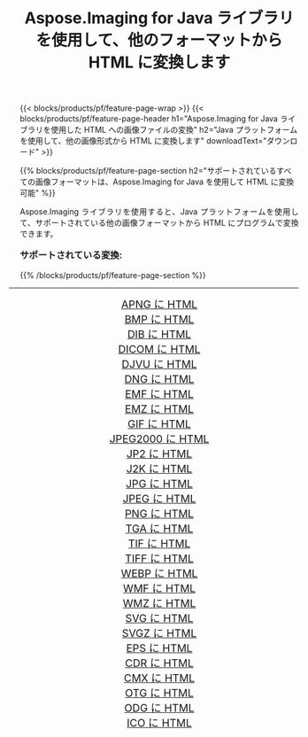 ﻿---
title: Aspose.Imaging for Java ライブラリを使用して、他のフォーマットから HTML に変換します 
weight: 3920
url: /ja/java/conversion/to/html/ 
lang: ja
langdirlevel: 2
locales: zh-hans,ja,it,ru,de,es,fr,nl,id,lt,pl,pt,vi,tr,ko,zh-hant,ar,hi,th,sv,cs,uk,he
description: Aspose.Imaging を使用すると、Java を使用して他のフォーマットから HTML に変換できます。
---

{{< blocks/products/pf/feature-page-wrap >}}
{{< blocks/products/pf/feature-page-header h1="Aspose.Imaging for Java ライブラリを使用した HTML への画像ファイルの変換" h2="Java プラットフォームを使用して、他の画像形式から HTML に変換します" downloadText="ダウンロード" >}}


{{% blocks/products/pf/feature-page-section  h2="サポートされているすべての画像フォーマットは、Aspose.Imaging for Java を使用して HTML に変換可能" %}}
<p align=justify>Aspose.Imaging ライブラリを使用すると、Java プラットフォームを使用して、サポートされている他の画像フォーマットから HTML にプログラムで変換できます。</p>
<h3 style="margin-top:16px;">
サポートされている変換:
</h3>
{{% /blocks/products/pf/feature-page-section %}}
<div class="container-fluid productfamilypage bg-gray">
    <div class="convertypes bg-gray agp-content section">
        <div class="container">
		<hr style="margin-left:-20px;"/>
		<div class="row other-converters" style="gap: 10px;font-size: 19px;text-align:center;">
		    <div class='col-md-3 other-converter remove-lp remove-rp'><a href="/imaging/ja/java/conversion/apng-to-html/" style="padding:15px;">APNG に HTML</a></div>
<div class='col-md-3 other-converter remove-lp remove-rp'><a href="/imaging/ja/java/conversion/bmp-to-html/" style="padding:15px;">BMP に HTML</a></div>
<div class='col-md-3 other-converter remove-lp remove-rp'><a href="/imaging/ja/java/conversion/dib-to-html/" style="padding:15px;">DIB に HTML</a></div>
<div class='col-md-3 other-converter remove-lp remove-rp'><a href="/imaging/ja/java/conversion/dicom-to-html/" style="padding:15px;">DICOM に HTML</a></div>
<div class='col-md-3 other-converter remove-lp remove-rp'><a href="/imaging/ja/java/conversion/djvu-to-html/" style="padding:15px;">DJVU に HTML</a></div>
<div class='col-md-3 other-converter remove-lp remove-rp'><a href="/imaging/ja/java/conversion/dng-to-html/" style="padding:15px;">DNG に HTML</a></div>
<div class='col-md-3 other-converter remove-lp remove-rp'><a href="/imaging/ja/java/conversion/emf-to-html/" style="padding:15px;">EMF に HTML</a></div>
<div class='col-md-3 other-converter remove-lp remove-rp'><a href="/imaging/ja/java/conversion/emz-to-html/" style="padding:15px;">EMZ に HTML</a></div>
<div class='col-md-3 other-converter remove-lp remove-rp'><a href="/imaging/ja/java/conversion/gif-to-html/" style="padding:15px;">GIF に HTML</a></div>
<div class='col-md-3 other-converter remove-lp remove-rp'><a href="/imaging/ja/java/conversion/jpeg2000-to-html/" style="padding:15px;">JPEG2000 に HTML</a></div>
<div class='col-md-3 other-converter remove-lp remove-rp'><a href="/imaging/ja/java/conversion/jp2-to-html/" style="padding:15px;">JP2 に HTML</a></div>
<div class='col-md-3 other-converter remove-lp remove-rp'><a href="/imaging/ja/java/conversion/j2k-to-html/" style="padding:15px;">J2K に HTML</a></div>
<div class='col-md-3 other-converter remove-lp remove-rp'><a href="/imaging/ja/java/conversion/jpg-to-html/" style="padding:15px;">JPG に HTML</a></div>
<div class='col-md-3 other-converter remove-lp remove-rp'><a href="/imaging/ja/java/conversion/jpeg-to-html/" style="padding:15px;">JPEG に HTML</a></div>
<div class='col-md-3 other-converter remove-lp remove-rp'><a href="/imaging/ja/java/conversion/png-to-html/" style="padding:15px;">PNG に HTML</a></div>
<div class='col-md-3 other-converter remove-lp remove-rp'><a href="/imaging/ja/java/conversion/tga-to-html/" style="padding:15px;">TGA に HTML</a></div>
<div class='col-md-3 other-converter remove-lp remove-rp'><a href="/imaging/ja/java/conversion/tif-to-html/" style="padding:15px;">TIF に HTML</a></div>
<div class='col-md-3 other-converter remove-lp remove-rp'><a href="/imaging/ja/java/conversion/tiff-to-html/" style="padding:15px;">TIFF に HTML</a></div>
<div class='col-md-3 other-converter remove-lp remove-rp'><a href="/imaging/ja/java/conversion/webp-to-html/" style="padding:15px;">WEBP に HTML</a></div>
<div class='col-md-3 other-converter remove-lp remove-rp'><a href="/imaging/ja/java/conversion/wmf-to-html/" style="padding:15px;">WMF に HTML</a></div>
<div class='col-md-3 other-converter remove-lp remove-rp'><a href="/imaging/ja/java/conversion/wmz-to-html/" style="padding:15px;">WMZ に HTML</a></div>
<div class='col-md-3 other-converter remove-lp remove-rp'><a href="/imaging/ja/java/conversion/svg-to-html/" style="padding:15px;">SVG に HTML</a></div>
<div class='col-md-3 other-converter remove-lp remove-rp'><a href="/imaging/ja/java/conversion/svgz-to-html/" style="padding:15px;">SVGZ に HTML</a></div>
<div class='col-md-3 other-converter remove-lp remove-rp'><a href="/imaging/ja/java/conversion/eps-to-html/" style="padding:15px;">EPS に HTML</a></div>
<div class='col-md-3 other-converter remove-lp remove-rp'><a href="/imaging/ja/java/conversion/cdr-to-html/" style="padding:15px;">CDR に HTML</a></div>
<div class='col-md-3 other-converter remove-lp remove-rp'><a href="/imaging/ja/java/conversion/cmx-to-html/" style="padding:15px;">CMX に HTML</a></div>
<div class='col-md-3 other-converter remove-lp remove-rp'><a href="/imaging/ja/java/conversion/otg-to-html/" style="padding:15px;">OTG に HTML</a></div>
<div class='col-md-3 other-converter remove-lp remove-rp'><a href="/imaging/ja/java/conversion/odg-to-html/" style="padding:15px;">ODG に HTML</a></div>
<div class='col-md-3 other-converter remove-lp remove-rp'><a href="/imaging/ja/java/conversion/ico-to-html/" style="padding:15px;">ICO に HTML</a></div>
                </div>
        </div>
    </div>
</div>
<br/>

